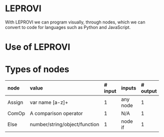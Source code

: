 # LEPROVI

With LEPROVI we can program visually, through nodes, which we can convert to code for languages such as Python and JavaScript.

# Use of LEPROVI

# Types of nodes

| node | value | # input | inputs | # output| outputs 
| :--- | :--- | :--- | :--- | :--- | :--- |
| Assign | var name [a-z]+ | 1 | any node | 1 | value
| ComOp | A comparison operator | 1 | N/A | 1 | value
| Else | number/string/object/function | 1 | node if | 1 | value
